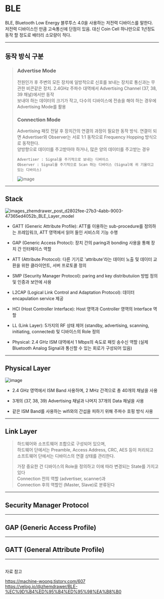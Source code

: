 # BLE
BLE, Bluetooth Low Energy 블루투스 4.0을 사용하는 저전력 디바이스를 말한다.  
저전력 디바이스인 만큼 고속통신에 단점이 있음. 대신 Coin Cell 하나만으로 1년정도 동작 할 정도로 배터리 소모량이 적다.   
***


## 동작 방식 구분 
> ### Advertise Mode 
> 전원인가 후 주변의 모든 장치에 일방적으로 신호를 보내는 장치로 통신과는 무관한 비콘같은 장치. 2.4GHz 주파수 대역에서 Advertising Channel (37, 38, 39 채널)에서만 동작  
> 보내야 하는 데이터의 크기가 작고, 다수의 디바이스에 전송을 해야 하는 경우에 Advertising Mode를 활용  
>
>
> ### Connection Mode
> Advertising 패킷 전달 후 장치간의 연결의 과정이 필요한 동작 방식. 연결이 되면 Advertiser와 Observer는 서로 1:1 동작으로 Frequency Hopping 방식으로 동작한다.   
> 양방향으로 데이터를 주고받아야 하거나, 많은 양의 데이터를 주고받는 경우  
> ```
> Advertiser : Signal을 주기적으로 보내는 디바이스
> Observer : Signal을 주기적으로 Scan 하는 디바이스 (Signal에 귀 기울이고 있는 디바이스)
> ```   
> ![image](https://github.com/jinjin2e/BLE/assets/93366905/3c8892d4-79ac-4272-980d-dcaa302761a6)
***
## Stack
![images_zhemdrawer_post_d2802fee-27b3-4abb-9003-47365ed4052b_BLE_Layer_model](https://github.com/jinjin2e/BLE/assets/93366905/f174f189-e532-4321-b6a4-758e93ca6afd)



- GATT (Generic Attribute Profile): ATT를 이용하는 sub-procedure를 정의하는 프레임워크, ATT 영역에서 읽어 들인 서비스의 기능 수행

- GAP (Generic Access Protocl): 장치 간의 paring과 bonding 사용을 통해 장치 간 인터페이스 역할

- ATT (Attribute Protocol): 다른 기기로 'attribute'라는 데이터 노출 및 데이터 교환을 위한 클라이언트, 서버 프로토콜 정의

- SMP (Security Manager Protocol): paring and key distributuiion 방법 정의 및 인증과 보안에 사용

- L2CAP (Logical Link Control and Adaptation Protocol): 데이터 encapulation service 제공   

- HCI (Host Controller Interface): Host 영역과 Controller 영역의 Interface 역할

- LL (Link Layer): 5가지의 RF 상태 제어 (standby, advertising, scanning, initiating, connected) 및 디바이스의 Role 정의

- Physical: 2.4 GHz ISM 대역에서 1 Mbps의 속도로 패킷 송수신 역할 (실제 Bluetooth Analog Signal과 통신할 수 있는 회로가 구성되어 있음)
***
## Physical Layer
![image](https://github.com/jinjin2e/what_is_a_BLE-KOR-/assets/93366905/d71875e6-dd38-42ea-9994-235b65d7e896)
- 2.4 GHz 영역에서 ISM Band 사용하며, 2 MHz 간격으로 총 40개의 채널을 사용

- 3개의 (37, 38, 39) Advertising 채널과 나머지 37개의 Data 채널을 사용

- 같은 ISM Band를 사용하는 wifi와의 간섭을 피하기 위해 주파수 호핑 방식 사용
***
## Link Layer
> 하드웨어와 소프트웨어 조합으로 구성되어 있으며,  
> 하드웨어 단에서는 Preamble, Access Address, CRC, AES 등이 처리되고  
> 소프트웨어 단에서는 디바이스의 연결 상태를 관리한다.  
>
>
> 가장 중요한 건 디바이스의 Role을 정의하고 이에 따라 변경되는 State를 가지고 있다  
> Connection 전의 역할 (advertiser, scanner)과  
> Connection 후의 역할인 (Master, Slave)로 분류된다  
***
## Security Manager Protocol 
***
## GAP (Generic Access Profile)
***
## GATT (General Attribute Profile)
***
## 
자료 참고 

https://machine-woong.tistory.com/607  
https://velog.io/@zhemdrawer/BLE-%EC%9D%B4%ED%95%B4%ED%95%98%EA%B8%B0

 










 
